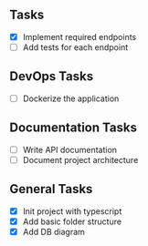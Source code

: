 ## Tasks

- [x] Implement required endpoints
- [ ] Add tests for each endpoint

## DevOps Tasks

- [ ] Dockerize the application

## Documentation Tasks

- [ ] Write API documentation
- [ ] Document project architecture

## General Tasks

- [x] Init project with typescript
- [x] Add basic folder structure
- [x] Add DB diagram
